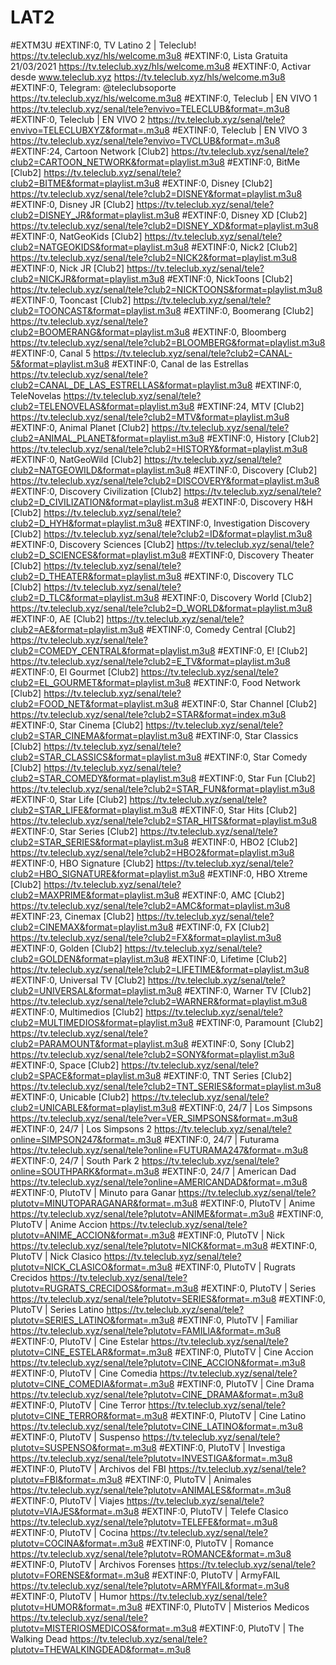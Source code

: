 # LAT2
#EXTM3U
#EXTINF:0, TV Latino 2 | Teleclub!
https://tv.teleclub.xyz/hls/welcome.m3u8
#EXTINF:0, Lista Gratuita 21/03/2021
https://tv.teleclub.xyz/hls/welcome.m3u8
#EXTINF:0, Activar desde www.teleclub.xyz
https://tv.teleclub.xyz/hls/welcome.m3u8
#EXTINF:0, Telegram: @teleclubsoporte
https://tv.teleclub.xyz/hls/welcome.m3u8
#EXTINF:0, Teleclub | EN VIVO 1
https://tv.teleclub.xyz/senal/tele?envivo=TELECLUB&format=.m3u8
#EXTINF:0, Teleclub | EN VIVO 2
https://tv.teleclub.xyz/senal/tele?envivo=TELECLUBXYZ&format=.m3u8
#EXTINF:0, Teleclub | EN VIVO 3
https://tv.teleclub.xyz/senal/tele?envivo=TVCLUB&format=.m3u8
#EXTINF:24, Cartoon Network [Club2]
https://tv.teleclub.xyz/senal/tele?club2=CARTOON_NETWORK&format=playlist.m3u8
#EXTINF:0, BitMe [Club2]
https://tv.teleclub.xyz/senal/tele?club2=BITME&format=playlist.m3u8
#EXTINF:0, Disney [Club2]
https://tv.teleclub.xyz/senal/tele?club2=DISNEY&format=playlist.m3u8
#EXTINF:0, Disney JR [Club2]
https://tv.teleclub.xyz/senal/tele?club2=DISNEY_JR&format=playlist.m3u8
#EXTINF:0, Disney XD [Club2]
https://tv.teleclub.xyz/senal/tele?club2=DISNEY_XD&format=playlist.m3u8
#EXTINF:0, NatGeoKids [Club2]
https://tv.teleclub.xyz/senal/tele?club2=NATGEOKIDS&format=playlist.m3u8
#EXTINF:0, Nick2 [Club2]
https://tv.teleclub.xyz/senal/tele?club2=NICK2&format=playlist.m3u8
#EXTINF:0, Nick JR [Club2]
https://tv.teleclub.xyz/senal/tele?club2=NICKJR&format=playlist.m3u8
#EXTINF:0, NickToons [Club2]
https://tv.teleclub.xyz/senal/tele?club2=NICKTOONS&format=playlist.m3u8
#EXTINF:0, Tooncast [Club2]
https://tv.teleclub.xyz/senal/tele?club2=TOONCAST&format=playlist.m3u8
#EXTINF:0, Boomerang [Club2]
https://tv.teleclub.xyz/senal/tele?club2=BOOMERANG&format=playlist.m3u8
#EXTINF:0, Bloomberg
https://tv.teleclub.xyz/senal/tele?club2=BLOOMBERG&format=playlist.m3u8
#EXTINF:0, Canal 5
https://tv.teleclub.xyz/senal/tele?club2=CANAL-5&format=playlist.m3u8
#EXTINF:0, Canal de las Estrellas
https://tv.teleclub.xyz/senal/tele?club2=CANAL_DE_LAS_ESTRELLAS&format=playlist.m3u8
#EXTINF:0, TeleNovelas 
https://tv.teleclub.xyz/senal/tele?club2=TELENOVELAS&format=playlist.m3u8
#EXTINF:24, MTV [Club2]
https://tv.teleclub.xyz/senal/tele?club2=MTV&format=playlist.m3u8
#EXTINF:0, Animal Planet [Club2]
https://tv.teleclub.xyz/senal/tele?club2=ANIMAL_PLANET&format=playlist.m3u8
#EXTINF:0, History [Club2]
https://tv.teleclub.xyz/senal/tele?club2=HISTORY&format=playlist.m3u8
#EXTINF:0, NatGeoWild [Club2]
https://tv.teleclub.xyz/senal/tele?club2=NATGEOWILD&format=playlist.m3u8
#EXTINF:0, Discovery [Club2]
https://tv.teleclub.xyz/senal/tele?club2=DISCOVERY&format=playlist.m3u8
#EXTINF:0, Discovery Civilization [Club2]
https://tv.teleclub.xyz/senal/tele?club2=D_CIVILIZATION&format=playlist.m3u8
#EXTINF:0, Discovery H&H [Club2]
https://tv.teleclub.xyz/senal/tele?club2=D_HYH&format=playlist.m3u8
#EXTINF:0, Investigation Discovery [Club2]
https://tv.teleclub.xyz/senal/tele?club2=ID&format=playlist.m3u8
#EXTINF:0, Discovery Sciences [Club2]
https://tv.teleclub.xyz/senal/tele?club2=D_SCIENCES&format=playlist.m3u8
#EXTINF:0, Discovery Theater [Club2]
https://tv.teleclub.xyz/senal/tele?club2=D_THEATER&format=playlist.m3u8
#EXTINF:0, Discovery TLC [Club2]
https://tv.teleclub.xyz/senal/tele?club2=D_TLC&format=playlist.m3u8
#EXTINF:0, Discovery World [Club2]
https://tv.teleclub.xyz/senal/tele?club2=D_WORLD&format=playlist.m3u8
#EXTINF:0, AE [Club2]
https://tv.teleclub.xyz/senal/tele?club2=AE&format=playlist.m3u8
#EXTINF:0, Comedy Central [Club2]
https://tv.teleclub.xyz/senal/tele?club2=COMEDY_CENTRAL&format=playlist.m3u8
#EXTINF:0, E! [Club2]
https://tv.teleclub.xyz/senal/tele?club2=E_TV&format=playlist.m3u8
#EXTINF:0, El Gourmet [Club2]
https://tv.teleclub.xyz/senal/tele?club2=EL_GOURMET&format=playlist.m3u8
#EXTINF:0, Food Network [Club2]
https://tv.teleclub.xyz/senal/tele?club2=FOOD_NET&format=playlist.m3u8
#EXTINF:0, Star Channel [Club2]
https://tv.teleclub.xyz/senal/tele?club2=STAR&format=index.m3u8
#EXTINF:0, Star Cinema [Club2]
https://tv.teleclub.xyz/senal/tele?club2=STAR_CINEMA&format=playlist.m3u8
#EXTINF:0, Star Classics [Club2]
https://tv.teleclub.xyz/senal/tele?club2=STAR_CLASSICS&format=playlist.m3u8
#EXTINF:0, Star Comedy [Club2]
https://tv.teleclub.xyz/senal/tele?club2=STAR_COMEDY&format=playlist.m3u8
#EXTINF:0, Star Fun [Club2]
https://tv.teleclub.xyz/senal/tele?club2=STAR_FUN&format=playlist.m3u8
#EXTINF:0, Star Life [Club2]
https://tv.teleclub.xyz/senal/tele?club2=STAR_LIFE&format=playlist.m3u8
#EXTINF:0, Star Hits [Club2]
https://tv.teleclub.xyz/senal/tele?club2=STAR_HITS&format=playlist.m3u8
#EXTINF:0, Star Series [Club2]
https://tv.teleclub.xyz/senal/tele?club2=STAR_SERIES&format=playlist.m3u8
#EXTINF:0, HBO2 [Club2]
https://tv.teleclub.xyz/senal/tele?club2=HBO2&format=playlist.m3u8
#EXTINF:0, HBO Signature [Club2]
https://tv.teleclub.xyz/senal/tele?club2=HBO_SIGNATURE&format=playlist.m3u8
#EXTINF:0, HBO Xtreme [Club2]
https://tv.teleclub.xyz/senal/tele?club2=MAXPRIME&format=playlist.m3u8
#EXTINF:0, AMC [Club2]
https://tv.teleclub.xyz/senal/tele?club2=AMC&format=playlist.m3u8
#EXTINF:23, Cinemax [Club2]
https://tv.teleclub.xyz/senal/tele?club2=CINEMAX&format=playlist.m3u8
#EXTINF:0, FX [Club2]
https://tv.teleclub.xyz/senal/tele?club2=FX&format=playlist.m3u8
#EXTINF:0, Golden [Club2]
https://tv.teleclub.xyz/senal/tele?club2=GOLDEN&format=playlist.m3u8
#EXTINF:0, Lifetime [Club2]
https://tv.teleclub.xyz/senal/tele?club2=LIFETIME&format=playlist.m3u8
#EXTINF:0, Universal TV [Club2]
https://tv.teleclub.xyz/senal/tele?club2=UNIVERSAL&format=playlist.m3u8
#EXTINF:0, Warner TV [Club2]
https://tv.teleclub.xyz/senal/tele?club2=WARNER&format=playlist.m3u8
#EXTINF:0, Multimedios [Club2]
https://tv.teleclub.xyz/senal/tele?club2=MULTIMEDIOS&format=playlist.m3u8
#EXTINF:0, Paramount [Club2]
https://tv.teleclub.xyz/senal/tele?club2=PARAMOUNT&format=playlist.m3u8
#EXTINF:0, Sony [Club2]
https://tv.teleclub.xyz/senal/tele?club2=SONY&format=playlist.m3u8
#EXTINF:0, Space [Club2]
https://tv.teleclub.xyz/senal/tele?club2=SPACE&format=playlist.m3u8
#EXTINF:0, TNT Series [Club2]
https://tv.teleclub.xyz/senal/tele?club2=TNT_SERIES&format=playlist.m3u8
#EXTINF:0, Unicable [Club2]
https://tv.teleclub.xyz/senal/tele?club2=UNICABLE&format=playlist.m3u8
#EXTINF:0, 24/7 | Los Simpsons
https://tv.teleclub.xyz/senal/tele?ver=VER_SIMPSONS&format=.m3u8
#EXTINF:0, 24/7 | Los Simpsons 2
https://tv.teleclub.xyz/senal/tele?online=SIMPSON247&format=.m3u8
#EXTINF:0, 24/7 | Futurama
https://tv.teleclub.xyz/senal/tele?online=FUTURAMA247&format=.m3u8
#EXTINF:0, 24/7 | South Park 2
https://tv.teleclub.xyz/senal/tele?online=SOUTHPARK&format=.m3u8
#EXTINF:0, 24/7 | American Dad
https://tv.teleclub.xyz/senal/tele?online=AMERICANDAD&format=.m3u8
#EXTINF:0, PlutoTV | Minuto para Ganar
https://tv.teleclub.xyz/senal/tele?plutotv=MINUTOPARAGANAR&format=.m3u8
#EXTINF:0, PlutoTV | Anime
https://tv.teleclub.xyz/senal/tele?plutotv=ANIME&format=.m3u8
#EXTINF:0, PlutoTV | Anime Accion
https://tv.teleclub.xyz/senal/tele?plutotv=ANIME_ACCION&format=.m3u8
#EXTINF:0, PlutoTV | Nick
https://tv.teleclub.xyz/senal/tele?plutotv=NICK&format=.m3u8
#EXTINF:0, PlutoTV | Nick Clasico
https://tv.teleclub.xyz/senal/tele?plutotv=NICK_CLASICO&format=.m3u8
#EXTINF:0, PlutoTV | Rugrats Crecidos
https://tv.teleclub.xyz/senal/tele?plutotv=RUGRATS_CRECIDOS&format=.m3u8
#EXTINF:0, PlutoTV | Series
https://tv.teleclub.xyz/senal/tele?plutotv=SERIES&format=.m3u8
#EXTINF:0, PlutoTV | Series Latino
https://tv.teleclub.xyz/senal/tele?plutotv=SERIES_LATINO&format=.m3u8
#EXTINF:0, PlutoTV | Familiar
https://tv.teleclub.xyz/senal/tele?plutotv=FAMILIA&format=.m3u8
#EXTINF:0, PlutoTV | Cine Estelar
https://tv.teleclub.xyz/senal/tele?plutotv=CINE_ESTELAR&format=.m3u8
#EXTINF:0, PlutoTV | Cine Accion
https://tv.teleclub.xyz/senal/tele?plutotv=CINE_ACCION&format=.m3u8
#EXTINF:0, PlutoTV | Cine Comedia
https://tv.teleclub.xyz/senal/tele?plutotv=CINE_COMEDIA&format=.m3u8
#EXTINF:0, PlutoTV | Cine Drama
https://tv.teleclub.xyz/senal/tele?plutotv=CINE_DRAMA&format=.m3u8
#EXTINF:0, PlutoTV | Cine Terror
https://tv.teleclub.xyz/senal/tele?plutotv=CINE_TERROR&format=.m3u8
#EXTINF:0, PlutoTV | Cine Latino
https://tv.teleclub.xyz/senal/tele?plutotv=CINE_LATINO&format=.m3u8
#EXTINF:0, PlutoTV | Suspenso
https://tv.teleclub.xyz/senal/tele?plutotv=SUSPENSO&format=.m3u8
#EXTINF:0, PlutoTV | Investiga
https://tv.teleclub.xyz/senal/tele?plutotv=INVESTIGA&format=.m3u8
#EXTINF:0, PlutoTV | Archivos del FBI
https://tv.teleclub.xyz/senal/tele?plutotv=FBI&format=.m3u8
#EXTINF:0, PlutoTV | Animales
https://tv.teleclub.xyz/senal/tele?plutotv=ANIMALES&format=.m3u8
#EXTINF:0, PlutoTV | Viajes
https://tv.teleclub.xyz/senal/tele?plutotv=VIAJES&format=.m3u8
#EXTINF:0, PlutoTV | Telefe Clasico
https://tv.teleclub.xyz/senal/tele?plutotv=TELEFE&format=.m3u8
#EXTINF:0, PlutoTV | Cocina
https://tv.teleclub.xyz/senal/tele?plutotv=COCINA&format=.m3u8
#EXTINF:0, PlutoTV | Romance
https://tv.teleclub.xyz/senal/tele?plutotv=ROMANCE&format=.m3u8
#EXTINF:0, PlutoTV | Archivos Forenses
https://tv.teleclub.xyz/senal/tele?plutotv=FORENSE&format=.m3u8
#EXTINF:0, PlutoTV | ArmyFAIL
https://tv.teleclub.xyz/senal/tele?plutotv=ARMYFAIL&format=.m3u8
#EXTINF:0, PlutoTV | Humor
https://tv.teleclub.xyz/senal/tele?plutotv=HUMOR&format=.m3u8
#EXTINF:0, PlutoTV | Misterios Medicos
https://tv.teleclub.xyz/senal/tele?plutotv=MISTERIOSMEDICOS&format=.m3u8
#EXTINF:0, PlutoTV | The Walking Dead
https://tv.teleclub.xyz/senal/tele?plutotv=THEWALKINGDEAD&format=.m3u8
